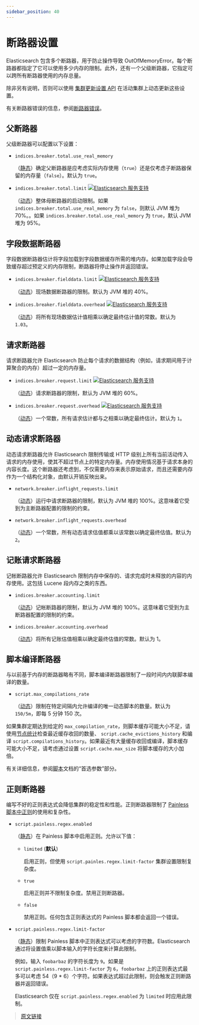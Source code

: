 ```yaml
---
sidebar_position: 40
---
```


# 断路器设置

Elasticsearch 包含多个断路器，用于防止操作导致 OutOfMemoryError。每个断路器都指定了它可以使用多少内存的限制。此外，还有一个父级断路器，它指定可以跨所有断路器使用的内存总量。

除非另有说明，否则可以使用 [集群更新设置 API](/rest_apis/cluster_apis/cluster_update_setting) 在活动集群上动态更新这些设置。

有关断路器错误的信息，参阅[断路器错误](/troubleshooting/circuit-breaker_errors)。

## 父断路器

父级断路器可以配置以下设置：

- `indices.breaker.total.use_real_memory`

  （[静态](/set_up_elasticsearch/configuring_elasticsearch)）确定父断路器是应考虑实际内存使用（`true`）还是仅考虑子断路器保留的内存量（`false`）。默认为 `true`。

- `indices.breaker.total.limit` [![Elasticsearch 服务支持](https://doc-icons.s3.us-east-2.amazonaws.com/logo_cloud.svg)](https://www.elastic.co/cloud/elasticsearch-service/signup?baymax=docs-body&elektra=docs)

  （[动态](/set_up_elasticsearch/configuring_elasticsearch#集群和节点设置类型)）整体母断路器的启动限制。如果 `indices.breaker.total.use_real_memory` 为 `false`，则默认 JVM 堆为 70%。。如果 `indices.breaker.total.use_real_memory` 为 `true`，默认 JVM 堆为 95%。

## 字段数据断路器

字段数据断路器估计将字段加载到字段数据缓存所需的堆内存。如果加载字段会导致缓存超过预定义的内存限制，断路器将停止操作并返回错误。

- `indices.breaker.fielddata.limit` [![Elasticsearch 服务支持](https://doc-icons.s3.us-east-2.amazonaws.com/logo_cloud.svg)](https://www.elastic.co/cloud/elasticsearch-service/signup?baymax=docs-body&elektra=docs)

  （[动态](/set_up_elasticsearch/configuring_elasticsearch#集群和节点设置类型)）现场数据断路器的限制。默认为 JVM 堆的 40%。

- `indices.breaker.fielddata.overhead` [![Elasticsearch 服务支持](https://doc-icons.s3.us-east-2.amazonaws.com/logo_cloud.svg)](https://www.elastic.co/cloud/elasticsearch-service/signup?baymax=docs-body&elektra=docs)

  （[动态](/set_up_elasticsearch/configuring_elasticsearch#集群和节点设置类型)）将所有现场数据估计值相乘以确定最终估计值的常数。默认为 `1.03`。

## 请求断路器

请求断路器允许 Elasticsearch 防止每个请求的数据结构（例如，请求期间用于计算聚合的内存）超过一定的内存量。

- `indices.breaker.request.limit` [![Elasticsearch 服务支持](https://doc-icons.s3.us-east-2.amazonaws.com/logo_cloud.svg)](https://www.elastic.co/cloud/elasticsearch-service/signup?baymax=docs-body&elektra=docs)

  （[动态](/set_up_elasticsearch/configuring_elasticsearch#集群和节点设置类型)）请求断路器的限制，默认为 JVM 堆的 60%。

- `indices.breaker.request.overhead` [![Elasticsearch 服务支持](https://doc-icons.s3.us-east-2.amazonaws.com/logo_cloud.svg)](https://www.elastic.co/cloud/elasticsearch-service/signup?baymax=docs-body&elektra=docs)

  （[动态](/set_up_elasticsearch/configuring_elasticsearch#集群和节点设置类型)）一个常数，所有请求估计都与之相乘以确定最终估计。默认为 `1`。

## 动态请求断路器

动态请求断路器允许 Elasticsearch 限制传输或 HTTP 级别上所有当前活动传入请求的内存使用，使其不超过节点上的特定内存量。内存使用情况基于请求本身的内容长度。这个断路器还考虑到，不仅需要内存来表示原始请求，而且还需要内存作为一个结构化对象，由默认开销反映出来。

- `network.breaker.inflight_requests.limit`

  （[动态](/set_up_elasticsearch/configuring_elasticsearch#集群和节点设置类型)）运行中请求断路器的限制，默认为 JVM 堆的 100%。这意味着它受到为主断路器配置的限制的约束。

- `network.breaker.inflight_requests.overhead`

  （[动态](/set_up_elasticsearch/configuring_elasticsearch#集群和节点设置类型)）一个常数，所有动态请求估值都乘以该常数以确定最终估值。默认为 `2`。

## 记账请求断路器

记帐断路器允许 Elasticsearch 限制内存中保存的、请求完成时未释放的内容的内存使用。这包括 Lucene 段内存之类的东西。

- `indices.breaker.accounting.limit`

  （[动态](/set_up_elasticsearch/configuring_elasticsearch#集群和节点设置类型)）记帐断路器的限制，默认为 JVM 堆的 100%。这意味着它受到为主断路器配置的限制的约束。

- `indices.breaker.accounting.overhead`

  （[动态](/set_up_elasticsearch/configuring_elasticsearch#集群和节点设置类型)）将所有记账估值相乘以确定最终估值的常数。默认为 1。

## 脚本编译断路器

与以前基于内存的断路器略有不同，脚本编译断路器限制了一段时间内内联脚本编译的数量。

- `script.max_compilations_rate`

  （[动态](/set_up_elasticsearch/configuring_elasticsearch#集群和节点设置类型)）限制在特定间隔内允许编译的唯一动态脚本的数量。默认为 `150/5m`，即每 5 分钟 150 次。

如果集群定期达到给定的 `max_compilation_rate`，则脚本缓存可能大小不足，请使用[节点统计](/rest_apis/cluster_apis/nodes_stats)检查最近缓存收回的数量、 `script.cache_evictions_history` 和编译 `script.compilations_history`。如果最近有大量缓存收回或编译，脚本缓存可能大小不足，请考虑通过设置 `script.cache.max_size` 将脚本缓存的大小加倍。

有关详细信息，参阅[脚本](/scripting/how_to_write_scripts/)文档的“首选参数”部分。

## 正则断路器

编写不好的正则表达式会降低集群的稳定性和性能。正则断路器限制了 [Painless 脚本中正则](/painless_language_specification/regexes)的使用和复杂性。

- `script.painless.regex.enabled`

  （[静态](/set_up_elasticsearch/configuring_elasticsearch)）在 Painless 脚本中启用正则。允许以下值：

  - `limited` (**默认**)

    启用正则，但使用 `script.painles.regex.limit-factor` 集群设置限制复杂度。

  - `true`

    启用正则并不限制复杂度。禁用正则断路器。

  - `false`

    禁用正则。任何包含正则表达式的 Painless 脚本都会返回一个错误。

- `script.painless.regex.limit-factor`

  （[静态](/set_up_elasticsearch/configuring_elasticsearch)）限制 Painless 脚本中正则表达式可以考虑的字符数。Elasticsearch 通过将设置值乘以脚本输入的字符长度来计算此限制。

  例如，输入 `foobarbaz` 的字符长度为 `9`。如果是 `script.painless.regex.limit-factor` 为 `6`，`foobarbaz` 上的正则表达式最多可以考虑 54（9 * 6）个字符。如果表达式超过此限制，则会触发正则断路器并返回错误。

  Elasticsearch 仅在 `script.painless.regex.enabled` 为 `limited` 时应用此限制。

> [原文链接](https://www.elastic.co/guide/en/elasticsearch/reference/current/circuit-breaker.html)
